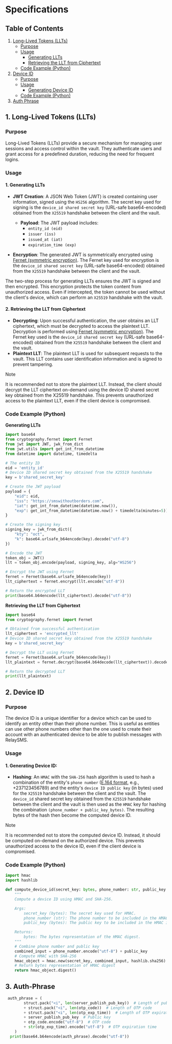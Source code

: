 # Specifications

## Table of Contents

1. [Long-Lived Tokens (LLTs)](#1-long-lived-tokens-llts)
   - [Purpose](#purpose)
   - [Usage](#usage)
     - [Generating LLTs](#1-generating-llts)
     - [Retrieving the LLT from Ciphertext](#2-retrieving-the-llt-from-ciphertext)
   - [Code Example (Python)](#code-example-python)
2. [Device ID](#2-device-id)
   - [Purpose](#purpose-1)
   - [Usage](#usage-1)
     - [Generating Device ID](#1-generating-device-id)
   - [Code Example (Python)](#code-example-python-1)
3. [Auth Phrase](#3-auth-phrase)

## 1. Long-Lived Tokens (LLTs)

### Purpose

Long-Lived Tokens (LLTs) provide a secure mechanism for managing user sessions
and access control within the vault. They authenticate users and grant access
for a predefined duration, reducing the need for frequent logins.

### Usage

#### 1. Generating LLTs

- **JWT Creation**: A JSON Web Token (JWT) is created containing user
  information, signed using the `HS256` algorithm. The secret key used for
  signing is the `device_id shared secret key` (URL-safe base64-encoded)
  obtained from the `X25519` handshake between the client and the vault.

  - **Payload**: The JWT payload includes:
    - `entity_id (eid)`
    - `issuer (iss)`
    - `issued_at (iat)`
    - `expiration_time (exp)`

- **Encryption**: The generated JWT is symmetrically encrypted using
  [Fernet (symmetric encryption)](https://cryptography.io/en/latest/fernet/).
  The Fernet key used for encryption is the `device_id shared secret key`
  (URL-safe base64-encoded) obtained from the `X25519` handshake between the
  client and the vault.

The two-step process for generating LLTs ensures the JWT is signed and then
encrypted. This encryption protects the token content from unauthorized access.
Even if intercepted, the token cannot be used without the client's device, which
can perform an `X25519` handshake with the vault.

#### 2. Retrieving the LLT from Ciphertext

- **Decrypting**: Upon successful authentication, the user obtains an LLT
  ciphertext, which must be decrypted to access the plaintext LLT. Decryption is
  performed using
  [Fernet (symmetric encryption)](https://cryptography.io/en/latest/fernet/).
  The Fernet key used is the `device_id shared secret key` (URL-safe
  base64-encoded) obtained from the `X25519` handshake between the client and
  the vault.
- **Plaintext LLT**: The plaintext LLT is used for subsequent requests to the
  vault. This LLT contains user identification information and is signed to
  prevent tampering.

> [!NOTE]
>
> It is recommended not to store the plaintext LLT. Instead, the client should
> decrypt the LLT ciphertext on-demand using the device ID shared secret key
> obtained from the X25519 handshake. This prevents unauthorized access to the
> plaintext LLT, even if the client device is compromised.

### Code Example (Python)

**Generating LLTs**

```python
import base64
from cryptography.fernet import Fernet
from jwt import JWT, jwk_from_dict
from jwt.utils import get_int_from_datetime
from datetime import datetime, timedelta

# The entity ID
eid = 'entity_id'
# Device ID shared secret key obtained from the X25519 handshake
key = b'shared_secret_key'

# Create the JWT payload
payload = {
    "eid": eid,
    "iss": "https://smswithoutborders.com",
    "iat": get_int_from_datetime(datetime.now()),
    "exp": get_int_from_datetime(datetime.now() + timedelta(minutes=5)),
}

# Create the signing key
signing_key = jwk_from_dict({
    "kty": "oct",
    "k": base64.urlsafe_b64encode(key).decode("utf-8")
})

# Encode the JWT
token_obj = JWT()
llt = token_obj.encode(payload, signing_key, alg="HS256")

# Encrypt the JWT using Fernet
fernet = Fernet(base64.urlsafe_b64encode(key))
llt_ciphertext = fernet.encrypt(llt.encode("utf-8"))

# Return the encrypted LLT
print(base64.b64encode(llt_ciphertext).decode("utf-8"))
```

**Retrieving the LLT from Ciphertext**

```python
import base64
from cryptography.fernet import Fernet

# Obtained from successful authentication
llt_ciphertext = 'encrypted_llt'
# Device ID shared secret key obtained from the X25519 handshake
key = b'shared_secret_key'

# Decrypt the LLT using Fernet
fernet = Fernet(base64.urlsafe_b64encode(key))
llt_plaintext = fernet.decrypt(base64.b64decode(llt_ciphertext)).decode("utf-8")

# Return the decrypted LLT
print(llt_plaintext)
```

## 2. Device ID

### Purpose

The device ID is a unique identifier for a device which can be used to identify
an entity other than their phone number. This is useful as entities can use
other phone numbers other than the one used to create their account with an
authenticated device to be able to publish messages with RelaySMS.

### Usage

#### 1. Generating Device ID:

- **Hashing**: An `HMAC` with the `SHA-256` hash algorithm is used to hash a combination of the entity's `phone number` ([E.164 format](https://en.wikipedia.org/wiki/E.164), e.g., +237123456789) and the entity's `device ID public key` (in bytes) used for the `X25519` handshake between the client and the vault. The `device_id` shared secret key obtained from the `X25519` handshake between the client and the vault is then used as the `HMAC` key for hashing the combination `(phone_number + public_key_bytes)`. The resulting bytes of the hash then become the computed device ID.

> [!NOTE]
>
> It is recommended not to store the computed device ID. Instead, it should be computed on-demand on the authorized device. This prevents unauthorized access to the device ID, even if the client device is compromised.

### Code Example (Python)

```python
import hmac
import hashlib

def compute_device_id(secret_key: bytes, phone_number: str, public_key: bytes) -> bytes:
    """
    Compute a device ID using HMAC and SHA-256.

    Args:
        secret_key (bytes): The secret key used for HMAC.
        phone_number (str): The phone number to be included in the HMAC input.
        public_key (bytes): The public key to be included in the HMAC input.

    Returns:
        bytes: The bytes representation of the HMAC digest.
    """
    # Combine phone number and public key
    combined_input = phone_number.encode("utf-8") + public_key
    # Compute HMAC with SHA-256
    hmac_object = hmac.new(secret_key, combined_input, hashlib.sha256)
    # Return bytes representation of HMAC digest
    return hmac_object.digest()
```

## 3. Auth-Phrase

```python
 auth_phrase = (
        struct.pack("<i", len(server_publish_pub_key))  # Length of public key
        + struct.pack("<i", len(otp_code))  # Length of OTP code
        + struct.pack("<i", len(otp_exp_time))  # Length of OTP expiration time
        + server_publish_pub_key  # Public key
        + otp_code.encode("utf-8")  # OTP code
        + str(otp_exp_time).encode("utf-8")  # OTP expiration time
    )
  print(base64.b64encode(auth_phrase).decode("utf-8"))
```
